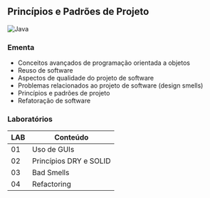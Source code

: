 ## Princípios e Padrões de Projeto
![Java](https://img.shields.io/badge/java-FCCA28?style=for-the-badge&logo=openjdk&logoColor=white)

### Ementa
* Conceitos avançados de programação orientada a objetos
* Reuso de software
* Aspectos de qualidade do projeto de software
* Problemas relacionados ao projeto de software (design smells)
* Princípios e padrões de projeto
* Refatoração de software

### Laboratórios
| LAB | Conteúdo |
|-----|----------|
| 01 | Uso de GUIs |
| 02 | Princípios DRY e SOLID |
| 03 | Bad Smells |
| 04 | Refactoring |
